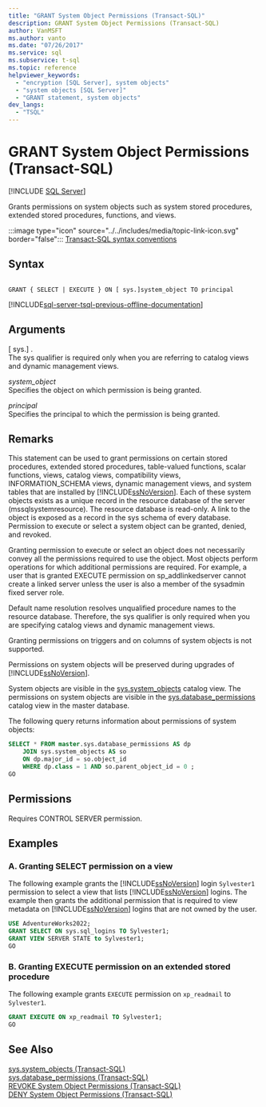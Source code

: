 ```yaml
---
title: "GRANT System Object Permissions (Transact-SQL)"
description: GRANT System Object Permissions (Transact-SQL)
author: VanMSFT
ms.author: vanto
ms.date: "07/26/2017"
ms.service: sql
ms.subservice: t-sql
ms.topic: reference
helpviewer_keywords:
  - "encryption [SQL Server], system objects"
  - "system objects [SQL Server]"
  - "GRANT statement, system objects"
dev_langs:
  - "TSQL"
---
```

# GRANT System Object Permissions (Transact-SQL)
[!INCLUDE [SQL Server](../../includes/applies-to-version/sql-asdbmi.md)]

  Grants permissions on system objects such as system stored procedures, extended stored procedures, functions, and views.  
  
 :::image type="icon" source="../../includes/media/topic-link-icon.svg" border="false"::: [Transact-SQL syntax conventions](../../t-sql/language-elements/transact-sql-syntax-conventions-transact-sql.md)  
  
## Syntax  
  
```syntaxsql
  
GRANT { SELECT | EXECUTE } ON [ sys.]system_object TO principal   
```  
  
[!INCLUDE[sql-server-tsql-previous-offline-documentation](../../includes/sql-server-tsql-previous-offline-documentation.md)]

## Arguments
 [ sys.] .  
 The sys qualifier is required only when you are referring to catalog views and dynamic management views.  
  
 *system_object*  
 Specifies the object on which permission is being granted.  
  
 *principal*  
 Specifies the principal to which the permission is being granted.  
  
## Remarks  
 This statement can be used to grant permissions on certain stored procedures, extended stored procedures, table-valued functions, scalar functions, views, catalog views, compatibility views, INFORMATION_SCHEMA views, dynamic management views, and system tables that are installed by [!INCLUDE[ssNoVersion](../../includes/ssnoversion-md.md)]. Each of these system objects exists as a unique record in the resource database of the server (mssqlsystemresource). The resource database is read-only. A link to the object is exposed as a record in the sys schema of every database. Permission to execute or select a system object can be granted, denied, and revoked.  
  
 Granting permission to execute or select an object does not necessarily convey all the permissions required to use the object. Most objects perform operations for which additional permissions are required. For example, a user that is granted EXECUTE permission on sp_addlinkedserver cannot create a linked server unless the user is also a member of the sysadmin fixed server role.  
  
 Default name resolution resolves unqualified procedure names to the resource database. Therefore, the sys qualifier is only required when you are specifying catalog views and dynamic management views.  
  
 Granting permissions on triggers and on columns of system objects is not supported.  
  
 Permissions on system objects will be preserved during upgrades of [!INCLUDE[ssNoVersion](../../includes/ssnoversion-md.md)].  
  
 System objects are visible in the [sys.system_objects](../../relational-databases/system-catalog-views/sys-system-objects-transact-sql.md) catalog view. The permissions on system objects are visible in the [sys.database_permissions](../../relational-databases/system-catalog-views/sys-database-permissions-transact-sql.md) catalog view in the master database.  
  
 The following query returns information about permissions of system objects:  
  
```sql  
SELECT * FROM master.sys.database_permissions AS dp   
    JOIN sys.system_objects AS so  
    ON dp.major_id = so.object_id  
    WHERE dp.class = 1 AND so.parent_object_id = 0 ;  
GO  
```  
  
## Permissions  
 Requires CONTROL SERVER permission.  
  
## Examples  
  
### A. Granting SELECT permission on a view  
 The following example grants the [!INCLUDE[ssNoVersion](../../includes/ssnoversion-md.md)] login `Sylvester1` permission to select a view that lists [!INCLUDE[ssNoVersion](../../includes/ssnoversion-md.md)] logins. The example then grants the additional permission that is required to view metadata on [!INCLUDE[ssNoVersion](../../includes/ssnoversion-md.md)] logins that are not owned by the user.  
  
```sql  
USE AdventureWorks2022;  
GRANT SELECT ON sys.sql_logins TO Sylvester1;  
GRANT VIEW SERVER STATE to Sylvester1;  
GO  
```  
  
### B. Granting EXECUTE permission on an extended stored procedure  
 The following example grants `EXECUTE` permission on `xp_readmail` to `Sylvester1`.  
  
```sql  
GRANT EXECUTE ON xp_readmail TO Sylvester1;  
GO  
```  
  
## See Also  
 [sys.system_objects &#40;Transact-SQL&#41;](../../relational-databases/system-catalog-views/sys-system-objects-transact-sql.md)   
 [sys.database_permissions &#40;Transact-SQL&#41;](../../relational-databases/system-catalog-views/sys-database-permissions-transact-sql.md)   
 [REVOKE System Object Permissions &#40;Transact-SQL&#41;](../../t-sql/statements/revoke-system-object-permissions-transact-sql.md)   
 [DENY System Object Permissions &#40;Transact-SQL&#41;](../../t-sql/statements/deny-system-object-permissions-transact-sql.md)  
  
  
